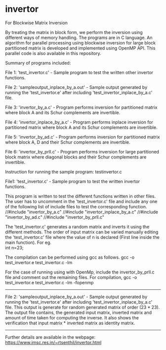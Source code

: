 # invertor
For Blockwise Matrix Inversion

By treating the matrix in block form, we perform the inversion using different ways of memory handling.
The programs are in C language.
An algorithm for parallel processing using blockwise inversion for large block partitioned matrix is developed and implemented using OpenMP API.  This parallel code is also available in this repository.

Summary of programs included:

File 1: 'test_invertor.c' - Sample program to test the written other invertor functions.

File 2: 'sampleoutput_inplace_by_a.out' - Sample output generated by running the 'test_invertor.e' after including 'test_invertor_inplace_by_a.c' file.

File 3: 'invertor_by_a.c' - Program performs inversion for partitioned matrix where block A and its Schur complements are invertible.

File 4: 'invertor_inplace_by_a.c' - Program performs inplace inversion for partitioned matrix where block A and its Schur complements are invertible.

File 5: 'invertor_by_ad.c' - Program performs inversion for partitioned matrix where block A, D and their Schur complements are invertible.

File 6: 'invertor_by_prll.c' - Program performs inversion for large partitioned block matrix where diagonal blocks and their Schur complements are invertible.

		
Instruction for running the sample program: testinvertor.c

File1: 
'test_invertor.c' - Sample program to test the written invertor functions.

This program is written to test the different functions written in other files.  The user has to uncomment in the 'test_invertor.c' file and include any one of the following list of include files to test the corresponding function.
//#include "invertor_by_a.c"
//#include "invertor_inplace_by_a.c"
//#include "invertor_by_ad.c"
//#include "invertor_by_prll.c"

The 'test_invertor.c' generates a random matrix and inverts it using the different methods.  The order of input matrix can be varied manually editing the 'test_invertor.c' file where the value of n is declared (First line inside the main function).
For eg. 	
	int n=23;

The compilation can be performed using gcc as follows.
	gcc -o test_invertor.e test_invertor.c -lm
	
For the case of running using with OpenMp, include the invertor_by_prll.c file and comment out the remaining files.
For compilation,
	gcc -o test_invertor.e test_invertor.c -lm -fopenmp
	
-------------------------------------------------------------------------------

File 2: 'sampleoutput_inplace_by_a.out' - Sample output generated by running the 'test_invertor.e' after including 'test_invertor_inplace_by_a.c' file.
This output is generate for random generated matrix of order (23 * 23).  The output file contains, the generated input matrix, inverted matrix and amount of time taken for computing the inverse.  It also shows the verification that input matrix * inverted matrix as identity matrix.

--------------------------------------------------------------------------------

Further details are available in the webpage:
https://www.imsc.res.in/~rtsenthil/invertor.html
